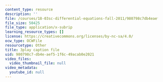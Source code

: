 ```yaml
---
content_type: resource
description: ''
file: /courses/18-03sc-differential-equations-fall-2011/980798c7db4eaef51f6c49acab0e2021_z-meBrqcy_I.srt
file_size: 50425
file_type: application/x-subrip
learning_resource_types: []
license: https://creativecommons.org/licenses/by-nc-sa/4.0/
ocw_type: OCWFile
resourcetype: Other
title: 3play caption file
uid: 980798c7-db4e-aef5-1f6c-49acab0e2021
video_files:
  video_thumbnail_file: null
video_metadata:
  youtube_id: null
---
```

